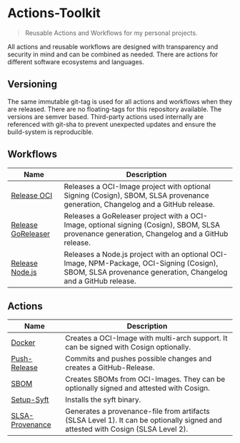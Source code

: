 
# Actions-Toolkit

> Reusable Actions and Workflows for my personal projects.

All actions and reusable workflows are designed with transparency and security in mind and can be combined as needed. There are actions for different software ecosystems and languages.

## Versioning

The same immutable git-tag is used for all actions and workflows when they are released. There are no floating-tags for this repository available. The versions are semver based. Third-party actions used internally are referenced with git-sha to prevent unexpected updates and ensure the build-system is reproducible.


## Workflows

| Name                                                                     | Description |
| ------------------------------------------------------------------------ | ----------- |
| [Release OCI](.github/workflows/toolkit-release-oci.yml)                 | Releases a OCI-Image project with optional Signing (Cosign), SBOM, SLSA provenance generation, Changelog and a GitHub release. |
| [Release GoReleaser](.github/workflows/toolkit-release-goreleaser.yml)   | Releases a GoReleaser project with a OCI-Image, optional signing (Cosign), SBOM, SLSA provenance generation, Changelog and a GitHub release. |
| [Release Node.js](.github/workflows/toolkit-release-nodejs.yml)          | Releases a Node.js project with an optional OCI-Image, NPM-Package, OCI-Signing (Cosign), SBOM, SLSA provenance generation, Changelog and a GitHub release. |



## Actions

| Name                                                                     | Description |
| ------------------------------------------------------------------------ | ----------- |
| [Docker](docker/README.md)   | Creates a OCI-Image with multi-arch support. It can be signed with Cosign optionally. |
| [Push-Release](push-release/README.md)   | Commits and pushes possible changes and creates a GitHub-Release. |
| [SBOM](sbom/README.md)   | Creates SBOMs from OCI-Images. They can be optionally signed and attested with Cosign. |
| [Setup-Syft](setup-syft/README.md)   | Installs the syft binary. |
| [SLSA-Provenance](slsa-provenance/README.md)   | Generates a provenance-file from artifacts (SLSA Level 1). It can be optionally signed and attested with Cosign (SLSA Level 2). |
